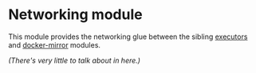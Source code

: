 # Networking module

This module provides the networking glue between the sibling [executors](https://registry.terraform.io/modules/sourcegraph/executors/aws/3.40.1/submodules/executors) and [docker-mirror](https://registry.terraform.io/modules/sourcegraph/executors/aws/3.40.1/submodules/docker-mirror) modules.

_(There's very little to talk about in here.)_
